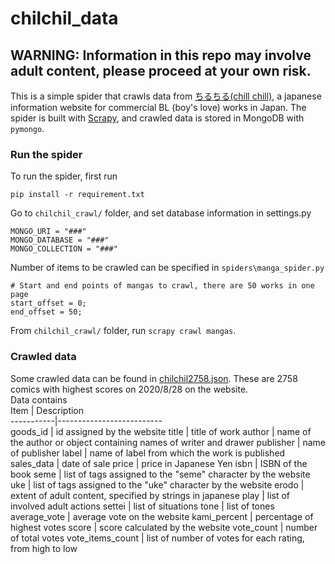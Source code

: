 # chilchil_data
## WARNING: Information in this repo may involve adult content, please proceed at your own risk.

This is a simple spider that crawls data from [ちるちる(chill chill)](https://www.chil-chil.net/), a japanese information website for commercial BL (boy's love) works in Japan.
The spider is built with [Scrapy](https://scrapy.org/), and crawled data is stored in MongoDB with `pymongo`.  
### Run the spider
To run the spider, first run
```
pip install -r requirement.txt
```
Go to `chilchil_crawl/` folder, and set database information in settings.py
```
MONGO_URI = "###"
MONGO_DATABASE = "###"
MONGO_COLLECTION = "###"
```
Number of items to be crawled can be specified in `spiders\manga_spider.py`  
```
# Start and end points of mangas to crawl, there are 50 works in one page
start_offset = 0;
end_offset = 50;
```
From `chilchil_crawl/` folder, run `scrapy crawl mangas`.
### Crawled data  
Some crawled data can be found in [chilchil2758.json](https://github.com/lacunae173/chilchil_data/blob/master/chilchil2758.json). These are 2758 comics with highest scores on 2020/8/28 on the website.  
Data contains  
Item | Description  
-----------|--------------------------  
goods_id | id assigned by the website
title | title of work
author | name of the author or object containing names of writer and drawer
publisher | name of publisher
label | name of label from which the work is published
sales_data | date of sale
price | price in Japanese Yen
isbn | ISBN of the book
seme | list of tags assigned to the "seme" character by the website
uke | list of tags assigned to the "uke" character by the website
erodo | extent of adult content, specified by strings in japanese
play | list of involved adult actions
settei | list of situations
tone | list of tones 
average_vote | average vote on the website
kami_percent | percentage of highest votes
score | score calculated by the website
vote_count | number of total votes
vote_items_count | list of number of votes for each rating, from high to low

